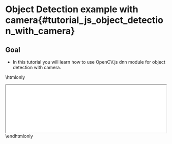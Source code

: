 Object Detection example with camera{#tutorial_js_object_detection_with_camera}
=======================================

Goal
----

- In this tutorial you will learn how to use OpenCV.js dnn module for object detection with camera.

\htmlonly
<iframe src="../../js_object_detection_with_camera.html" width="100%"
        onload="this.style.height=this.contentDocument.body.scrollHeight +'px';">
</iframe>
\endhtmlonly
